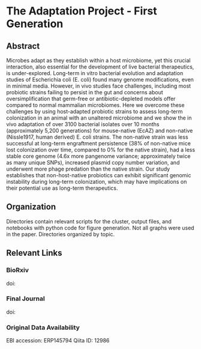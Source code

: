 # The Adaptation Project - First Generation

## Abstract
Microbes adapt as they establish within a host microbiome, yet this crucial interaction, also essential for the development of live bacterial therapeutics, is under-explored. Long-term in vitro bacterial evolution and adaptation studies of Escherichia coli (E. coli) found many genome modifications, even in minimal media. However, in vivo studies face challenges, including most probiotic strains failing to persist in the gut and concerns about oversimplification that germ-free or antibiotic-depleted models offer compared to normal mammalian microbiomes. Here we overcome these challenges by using host-adapted probiotic strains to assess long-term colonization in an animal with an unaltered microbiome and we show the in vivo adaptation of over 3100 bacterial isolates over 10 months (approximately 5,200 generations) for mouse-native (EcAZ) and non-native (Nissle1917, human derived) E. coli strains. The non-native strain was less successful at long-term engraftment persistence (38% of non-native mice lost colonization over time, compared to 0% for the native strain), had a less stable core genome (4.6x more pangenome variance; approximately twice as many unique SNPs), increased plasmid copy number variation, and underwent more phage predation than the native strain. Our study establishes that non-host-native probiotics can exhibit significant genomic instability during long-term colonization, which may have implications on their potential use as long-term therapeutics.

## Organization

Directories contain relevant scripts for the cluster, output files, and notebooks with python code for figure generation. Not all graphs were used in the paper. Directories organized by topic.


## Relevant Links

### BioRxiv
doi:

### Final Journal
doi:

### Original Data Availability
EBI accession: ERP145794
Qiita ID: 12986
